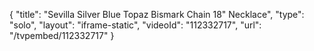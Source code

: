 {
    "title": "Sevilla Silver Blue Topaz Bismark Chain 18\" Necklace",
    "type": "solo",
    "layout": "iframe-static",
    "videoId": "112332717",
    "url": "\/tvpembed\/112332717"
}